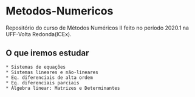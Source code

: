 # Metodos-Numericos
 Repositório do curso de Métodos Numéricos II feito no período 2020.1 na UFF-Volta Redonda(ICEx).


## O que iremos estudar

	* Sistemas de equações
	* Sistemas lineares e não-lineares
	* Eq. diferenciais de alta ordem
	* Eq. diferenciais parciais
	* Álgebra linear: Matrizes e Determinantes
